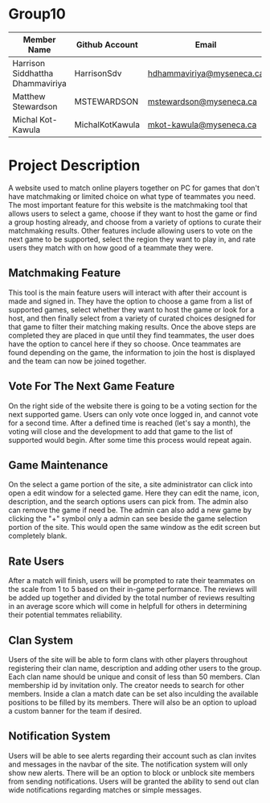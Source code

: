# Group10

| Member Name                      | Github Account  |  Email                    |
|----------------------------------|-----------------|---------------------------|
| Harrison Siddhattha Dhammaviriya | HarrisonSdv     | hdhammaviriya@myseneca.ca |
| Matthew Stewardson               | MSTEWARDSON     | mstewardson@myseneca.ca   |
| Michal Kot-Kawula                | MichalKotKawula | mkot-kawula@myseneca.ca   |

# Project Description

A website used to match online players together on PC for games that don't have matchmaking or limited choice on what type of teammates you need. The most important feature for this website is the matchmaking tool that allows users to select a game, choose if they want to host the game or find a group hosting already, and choose from a variety of options to curate their matchmaking results. Other features include allowing users to vote on the next game to be supported, select the region they want to play in, and rate users they match with on how good of a teammate they were.

## Matchmaking Feature

This tool is the main feature users will interact with after their account is made and signed in. They have the option to choose a game from a list of supported games, select whether they want to host the game or look for a host, and then finally select from a variety of curated choices designed for that game to filter their matching making results. Once the above steps are completed they are placed in que until they find teammates, the user does have the option to cancel here if they so choose. Once teammates are found depending on the game, the information to join the host is displayed and the team can now be joined together. 

## Vote For The Next Game Feature

On the right side of the website there is going to be a voting section for the next supported game. Users can only vote once logged in, and cannot vote for a second time. After a defined time is reached (let's say a month), the voting will close and the development to add that game to the list of supported would begin. After some time this process would repeat again.

## Game Maintenance

On the select a game portion of the site, a site administrator can click into open a edit window for a selected game. Here they can edit the name, icon, description, and the search options users can pick from. The admin also can remove the game if need be. The admin can also add a new game by clicking the "+" symbol only a admin can see beside the game selection portion of the site. This would open the same window as the edit screen but completely blank.


## Rate Users

After a match will finish, users will be prompted to rate their teammates on the scale from 1 to 5 based on their in-game performance. The reviews will be added up together and divided by the total number of reviews resulting in an average score which will come in helpfull for others in determining their potential temmates reliability. 


## Clan System

Users of the site will be able to form clans with other players throughout registering their clan name, description and adding other users to the group. Each clan name should be unique and consit of less than 50 members. Clan membership id by invitation only. The creator needs to search for other members. Inside a clan a match date can be set also inculding the available positions to be filled by its members. There will also be an option to upload a custom banner for the team if desired.


## Notification System

Users will be able to see alerts regarding their account such as clan invites and messages in the navbar of the site. The notification system will only show new alerts. There will be an option to block or unblock site members from sending notifications. Users will be granted the ability to send out clan wide notifications regarding matches or simple messages.

